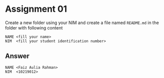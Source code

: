 # Assignment 01
Create a new folder using your NIM and create a file named `README.md` in the folder with following content

```
NAME <fill your name>
NIM  <fill your student identification number>
```

## Answer

```
NAME <Faiz Aulia Rahman>
NIM  <10219012>
```

